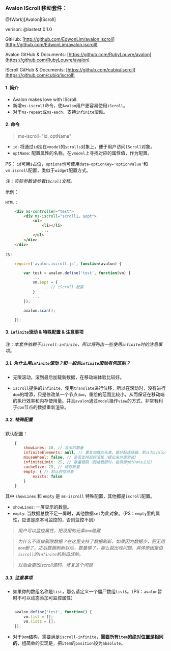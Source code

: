 ### Avalon IScroll 移动套件：

@(Work)[Avalon|IScroll]

verison: @lastest 0.1.0

GitHub: [http://github.com/EdwonLim/avalon.iscroll](http://github.com/EdwonLim/avalon.iscroll)

Avalon GitHub & Documents: [https://github.com/RubyLouvre/avalon](https://github.com/RubyLouvre/avalon)

IScroll GitHub & Documents: [https://github.com/cubiq/iscroll](https://github.com/cubiq/iscroll)

#### 1. 简介

- Avalon makes love with IScroll.
- 新增`ms-iscroll`命令，使`Avalon`用户更容易使用`iScroll`。
- 对于`ms-repeat`或`ms-each`，支持`infinite`滚动。

#### 2. 命令

> ms-iscroll="id, optName"

- `id`: 将通过`id`挂在`vmodel`的`scrolls`对象上，便于用户访问`IScroll`对象。
- `optName`: 配置属性的名称，在`vmodel`上寻找对应的属性值，作为配置。

PS： `id`可用`$`占位，`options`也可使用`data-optionKey='optionValue'`和`vm.iscroll`配置，类似于`widget`配置方式。

*注：实际参数请参看`IScroll`文档。*

示例：

`HTML` :

```html
    <div ms-controller="test">
        <div ms-iscroll="scroll1, $opt">
            <ul>
                <li></li>
                ...
            </ul>
        </div>
    </div>
```

`JS` :

```js
    require('avalon.iscroll.js', function(avalon) {

        var test = avalon.define('test', function(vm) {
            ...
            vm.$opt = {
                ... // iScroll 配置
            }
            ...
        });

        avalon.scan();

    });
```

#### 3. `infinite`滚动 & 特殊配置 & 注意事项

*注：本套件依赖于`iscroll-infinite`，所以将列出一些使用`infinite`时的注意事项。*

##### 3.1. 为什么用`infinite`滚动？和一般的`infinite`滚动有何区别？

- 无限滚动，滚到最后加载新数据，在移动端体验比较好。

- `iscroll`提供的`infinite`，使用`translate`进行位移，所以在滚动时，没有进行`dom`的增添，只是修改某一个节点`dom`，重绘的范围比较小，从而保证在移动端的执行效率和内存使用量。并且`avalon`通过`model`操作`view`的方式，非常有利于`dom`节点的数据重新渲染。

##### 3.2. 特殊配置

默认配置：

```js
    {
        showLines: 10, // 显示的数量
        infiniteElements: null, // 重复加载的元素，最好配选择器，默认为avalon array 所绑定的元素
        mouseWheel: false, // 是否支持鼠标滚轮（提出来方便测试）
        infiniteLimit: 25, // 数量极限（到达极限时，会调用getData方法）
        cacheSize: 25, // 缓存数量
        empty: { // 默认的空对象
            exists: false
        }
    }
```

其中 `showLines` 和 `empty` 是 `ms-iscroll` 特殊配置，其他都是`iscroll`配置。

- `showLines`: 一屏显示的数量。
- `empty`: 当数据总数不足一屏时，其他数据`set`为此对象。（PS：`empty`里的属性，应该是原本可监控的，否则监控不到）

> *用户可以监控属性，把没用的元素`dom`隐藏*

> *为什么不直接删除数据？在这里支持了数据刷新，如果因为数据少，把无用`dom`删了，之后数据刷新以后，数量够了，那么就出现问题，具体原因是由`iscroll`的`infinite`机制造成的。*

> *以后会更改iscroll源码，修复这个问题*

##### 3.3. 注意事项

- 如果你的数组名称是`list`，那么请定义一个僵尸数组`list$`。（PS：`avalon`暂时不可以动态添加可监控属性）

```js

    avalon.define('test', function() {
        vm.list = [];
        vm.list$ = [];
    });
```

- 对于`Dom`结构，需要满足`iscroll-infinite`，**需要所有`item`的绝对位置是相同的**，组简单的实现是，把`item`的`position`设为`absolute`。
